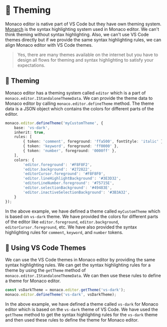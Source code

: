 # 🌈 Theming

Monaco editor is native part of VS Code but they have own theming system. [Monarch](https://microsoft.github.io/monaco-editor/monarch.html) is the syntax highlighting system used in Monaco editor. We can't think theming without syntax highlighting. Also, we can't use VS Code themes directly but if we provide the same syntax highlighting rules, we can align Monaco editor with VS Code themes.

> Yes, there are many themes available on the internet but you have to design all flows for theming and syntax highlighting to satisfy your expectations.

## 🎨 Theming

Monaco editor has a theming system called `editor` which is a part of `monaco.editor.IStandaloneThemeData`. We can provide the theme data to Monaco editor by calling `monaco.editor.defineTheme` method. The theme data is a JSON object which contains the colors for different parts of the editor.

```ts
monaco.editor.defineTheme('myCustomTheme', {
    base: 'vs-dark',
    inherit: true,
    rules: [
        { token: 'comment', foreground: 'ffa500', fontStyle: 'italic' },
        { token: 'keyword', foreground: 'ff0000' },
        { token: 'number', foreground: '0000ff' },
    ],
    colors: {
        'editor.foreground': '#F8F8F2',
        'editor.background': '#272822',
        'editorCursor.foreground': '#F8F8F0',
        'editor.lineHighlightBackground': '#3E3D32',
        'editorLineNumber.foreground': '#75715E',
        'editor.selectionBackground': '#49483E',
        'editor.inactiveSelectionBackground': '#3B3A32',
    }
});
```

In the above example, we have defined a theme called `myCustomTheme` which is based on `vs-dark` theme. We have provided the colors for different parts of the editor like `editor.foreground`, `editor.background`, `editorCursor.foreground`, etc. We have also provided the syntax highlighting rules for `comment`, `keyword`, and `number` tokens.

## 🎨 Using VS Code Themes

We can use the VS Code themes in Monaco editor by providing the same syntax highlighting rules. We can get the syntax highlighting rules for a theme by using the `getTheme` method of `monaco.editor.IStandaloneThemeData`. We can then use these rules to define a theme for Monaco editor.

```ts
const vsDarkTheme = monaco.editor.getTheme('vs-dark');
monaco.editor.defineTheme('vs-dark', vsDarkTheme);
```

In the above example, we have defined a theme called `vs-dark` for Monaco editor which is based on the `vs-dark` theme of VS Code. We have used the `getTheme` method to get the syntax highlighting rules for the `vs-dark` theme and then used these rules to define the theme for Monaco editor.
